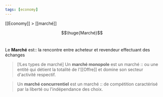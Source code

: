 ```yaml
---
tags: [economy]
---
```

 
 [[Economy]] > [[marché]]

$$\huge{Marché}$$
<br>

Le **Marché** est:: la rencontre entre acheteur et revendeur effectuant des échanges

> [!Les types de marché]
>Un **marché monopole** est un marché :: ou une entité qui détient la totalité de l'[[Offre]] et domine son secteur d'activité respectif.
<!--SR:!2023-02-26,1,190-->
>Un **marché concurrentiel** est un marché :: de compétition caractérisé par la liberté ou l'indépendance des choix.
<!--SR:!2023-02-24,1,210-->

